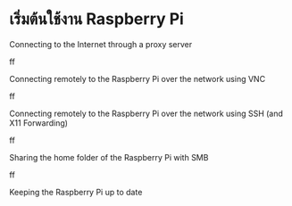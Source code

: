 # เริ่มต้นใช้งาน Raspberry Pi



Connecting to the Internet through a proxy server

ff

Connecting remotely to the Raspberry Pi over the network using VNC

ff

Connecting remotely to the Raspberry Pi over the network using SSH \(and X11 Forwarding\)

ff

Sharing the home folder of the Raspberry Pi with SMB

ff

Keeping the Raspberry Pi up to date

